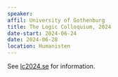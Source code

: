 ```yaml
---
speaker: 
affil: University of Gothenburg
title: The Logic Colloquium, 2024
date-start: 2024-06-24
date: 2024-06-28
location: Humanisten
---
```


See [lc2024.se](https://lc2024.se) for information.

